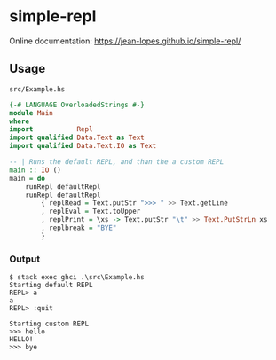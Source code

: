 # simple-repl

Online documentation: https://jean-lopes.github.io/simple-repl/

## Usage
`src/Example.hs`
```haskell
{-# LANGUAGE OverloadedStrings #-}
module Main
where
import           Repl
import qualified Data.Text as Text
import qualified Data.Text.IO as Text

-- | Runs the default REPL, and than the a custom REPL
main :: IO ()
main = do
    runRepl defaultRepl
    runRepl defaultRepl
        { replRead = Text.putStr ">>> " >> Text.getLine
        , replEval = Text.toUpper
        , replPrint = \xs -> Text.putStr "\t" >> Text.PutStrLn xs
        , replbreak = "BYE"
        }
```
### Output
```
$ stack exec ghci .\src\Example.hs
Starting default REPL
REPL> a
a
REPL> :quit

Starting custom REPL
>>> hello
HELLO!
>>> bye

```
